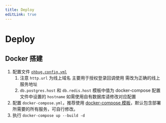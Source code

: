```yaml
---
title: Deploy
editLink: true
---
```


# Deploy

## Docker 搭建

1. 配置文件 [`ohbug.config.yml`](https://github.com/ohbug-org/ohbug-dashboard/blob/main/ohbug.config.yml)
   1. 注意 `http.url` 为线上域名 主要用于授权登录回调使用 需改为正确的线上服务地址
   2. `db.postgres.host` 和 `db.redis.host` 模板中值为 docker-compose 配置文件中设置的 `hostname` 如需使用自有数据库请修改对应配置
2. 配置 `docker-compose.yml`，推荐使用 [docker-compose 模板](https://github.com/ohbug-org/ohbug-dashboard/blob/main/docker-compose.yml)，默认包含部署所需要的所有服务，可自行修改。
3. 执行 `docker-compose up --build -d`
